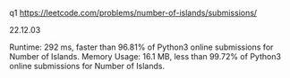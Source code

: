 q1
https://leetcode.com/problems/number-of-islands/submissions/

22.12.03

Runtime: 292 ms, faster than 96.81% of Python3 online submissions for Number of Islands.
Memory Usage: 16.1 MB, less than 99.72% of Python3 online submissions for Number of Islands.

